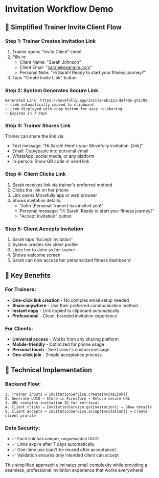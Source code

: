 # Invitation Workflow Demo

## 🎯 Simplified Trainer Invite Client Flow

### Step 1: Trainer Creates Invitation Link
1. Trainer opens "Invite Client" sheet
2. Fills in:
   - Client Name: "Sarah Johnson"
   - Client Email: "sarah@example.com"
   - Personal Note: "Hi Sarah! Ready to start your fitness journey?"
3. Taps "Create Invite Link" button

### Step 2: System Generates Secure Link
```
Generated Link: https://movefully.app/invite/abc123-def456-ghi789
✅ Link automatically copied to clipboard
✅ Link displayed with copy button for easy re-sharing
💡 Expires in 7 days
```

### Step 3: Trainer Shares Link
Trainer can share the link via:
- Text message: "Hi Sarah! Here's your Movefully invitation: [link]"
- Email: Copy/paste into personal email
- WhatsApp, social media, or any platform
- In-person: Show QR code or send link

### Step 4: Client Clicks Link
1. Sarah receives link via trainer's preferred method
2. Clicks the link on her phone
3. Link opens Movefully app or web browser
4. Shows invitation details:
   - "John (Personal Trainer) has invited you!"
   - Personal message: "Hi Sarah! Ready to start your fitness journey?"
   - "Accept Invitation" button

### Step 5: Client Accepts Invitation
1. Sarah taps "Accept Invitation"
2. System creates her client profile
3. Links her to John as her trainer
4. Shows welcome screen
5. Sarah can now access her personalized fitness dashboard

## 🚀 Key Benefits

### For Trainers:
- **One-click link creation** - No complex email setup needed
- **Share anywhere** - Use their preferred communication method
- **Instant copy** - Link copied to clipboard automatically
- **Professional** - Clean, branded invitation experience

### For Clients:
- **Universal access** - Works from any sharing platform
- **Mobile-friendly** - Optimized for phone usage
- **Personal touch** - See trainer's custom message
- **One-click join** - Simple acceptance process

## 🔧 Technical Implementation

### Backend Flow:
```
1. Trainer inputs → InvitationService.createInviteLink()
2. Generate UUID → Store in Firestore → Return secure URL
3. URL contains invitation ID for retrieval
4. Client clicks → InvitationService.getInvitation() → Show details
5. Client accepts → InvitationService.acceptInvitation() → Create client profile
```

### Data Security:
- ✅ Each link has unique, unguessable UUID
- ✅ Links expire after 7 days automatically
- ✅ One-time use (can't be reused after acceptance)
- ✅ Validation ensures only intended client can accept

This simplified approach eliminates email complexity while providing a seamless, professional invitation experience that works everywhere! 